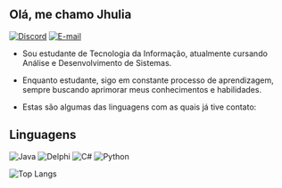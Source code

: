 ## Olá, me chamo Jhulia
[![Discord](https://img.shields.io/badge/Discord-000000?style=for-the-badge&logo=discord&logoColor=white)](https://discord.com/channels/@mir_elli/)
[![E-mail](https://img.shields.io/badge/-Email-000?style=for-the-badge&logo=microsoft-outlook&logoColor=007BFF)](mailto:jhuliamireli@hotmail.com)

- Sou estudante de Tecnologia da Informação, atualmente cursando Análise e Desenvolvimento de Sistemas. 

- Enquanto estudante, sigo em constante processo de aprendizagem, sempre buscando aprimorar meus conhecimentos e habilidades.

- Estas são algumas das linguagens com as quais já tive contato:

## Linguagens

  ![Java](https://img.shields.io/badge/JAVA-000000.svg?style=for-the-badge&logo=OpenJDK&logoColor=white)
  ![Delphi](https://img.shields.io/badge/Delphi-000000.svg?style=for-the-badge&logo=Delphi&logoColor=white)
  ![C#](https://img.shields.io/badge/C%23-000000?style=for-the-badge&logo=c-sharp&logoColor=white)
  ![Python](https://img.shields.io/badge/python-000000?style=for-the-badge&logo=python&logoColor=white)

![Top Langs](https://github-readme-stats.vercel.app/api/top-langs/?username=Jhulia-Mirelli&layout=compact&bg_color=000&border_color=30A3DC&title_color=FFF&text_color=FFF)
